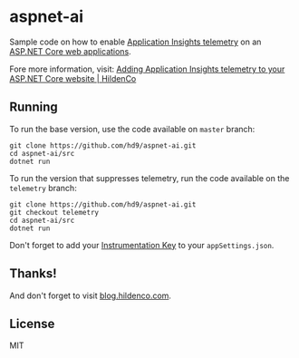 # aspnet-ai
Sample code on how to enable [Application Insights
telemetry](https://docs.microsoft.com/en-us/azure/azure-monitor/app/app-insights-overview#what-does-application-insights-monitor)
on an [ASP.NET Core web applications](https://docs.microsoft.com/en-us/aspnet/core/).

Fore more information, visit: [Adding Application Insights telemetry to your
ASP.NET Core website | HildenCo](https://blog.hildenco.com/2020/03/adding-application-insights-telemetry.html)

## Running
To run the base version, use the code available on `master` branch:
```
git clone https://github.com/hd9/aspnet-ai.git
cd aspnet-ai/src
dotnet run
```

To run the version that suppresses telemetry, run the code available on the
`telemetry` branch:
```
git clone https://github.com/hd9/aspnet-ai.git
git checkout telemetry
cd aspnet-ai/src
dotnet run
```

Don't forget to add your [Instrumentation
Key](https://docs.microsoft.com/en-us/azure/azure-monitor/app/create-new-resource)
to your `appSettings.json`.

## Thanks!
And don't forget to visit [blog.hildenco.com](https://blog.hildenco.com).

## License
MIT
